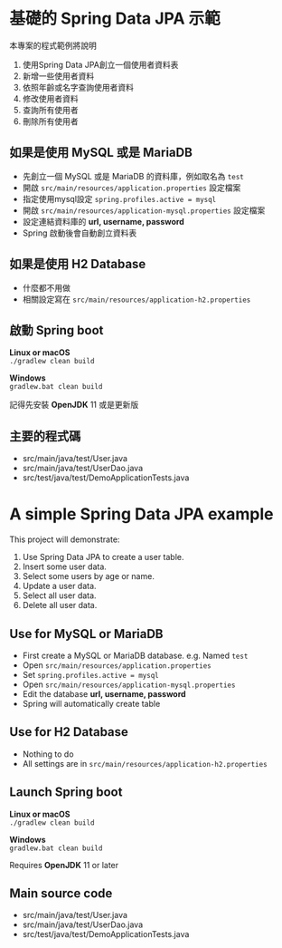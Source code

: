 # 基礎的 Spring Data JPA 示範

本專案的程式範例將說明
1. 使用Spring Data JPA創立一個使用者資料表
2. 新增一些使用者資料
3. 依照年齡或名字查詢使用者資料
4. 修改使用者資料
5. 查詢所有使用者
6. 刪除所有使用者

## 如果是使用 MySQL 或是 MariaDB

* 先創立一個 MySQL 或是 MariaDB 的資料庫，例如取名為 `test`
* 開啟 `src/main/resources/application.properties` 設定檔案
* 指定使用mysql設定 `spring.profiles.active = mysql`
* 開啟 `src/main/resources/application-mysql.properties` 設定檔案
* 設定連結資料庫的 **url, username, password**
* Spring 啟動後會自動創立資料表

## 如果是使用 H2 Database

* 什麼都不用做
* 相關設定寫在 `src/main/resources/application-h2.properties`

## 啟動 Spring boot

**Linux or macOS**  
`./gradlew clean build`

**Windows**  
`gradlew.bat clean build`  

記得先安裝 **OpenJDK** 11 或是更新版

## 主要的程式碼
* src/main/java/test/User.java
* src/main/java/test/UserDao.java
* src/test/java/test/DemoApplicationTests.java

# A simple Spring Data JPA example

This project will demonstrate:
1. Use Spring Data JPA to create a user table.
2. Insert some user data.
3. Select some users by age or name.
4. Update a user data.
5. Select all user data.
6. Delete all user data.

## Use for MySQL or MariaDB

* First create a MySQL or MariaDB database. e.g. Named `test`
* Open `src/main/resources/application.properties`
* Set `spring.profiles.active = mysql`
* Open `src/main/resources/application-mysql.properties`
* Edit the database **url, username, password**
* Spring will automatically create table

## Use for H2 Database

* Nothing to do
* All settings are in `src/main/resources/application-h2.properties`

## Launch Spring boot

**Linux or macOS**  
`./gradlew clean build`

**Windows**  
`gradlew.bat clean build`  

Requires **OpenJDK** 11 or later

## Main source code
* src/main/java/test/User.java
* src/main/java/test/UserDao.java
* src/test/java/test/DemoApplicationTests.java
